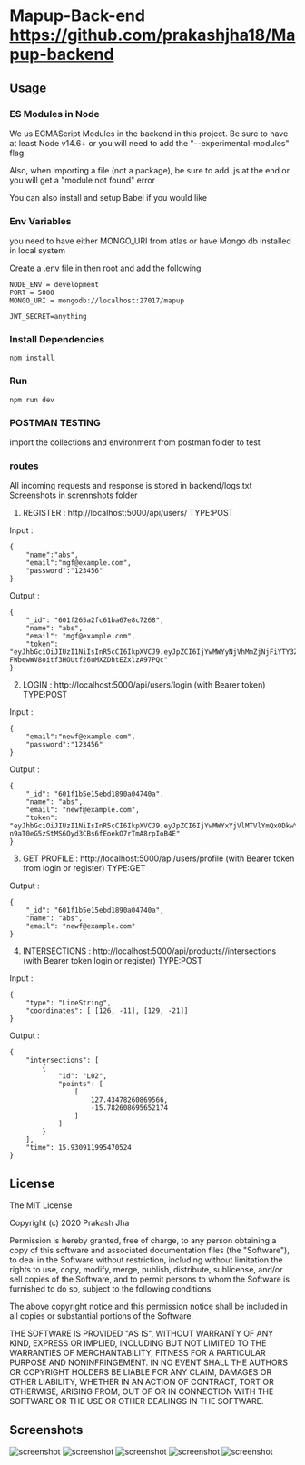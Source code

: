# Mapup-Back-end https://github.com/prakashjha18/Mapup-backend

## Usage

### ES Modules in Node

We us ECMAScript Modules in the backend in this project. Be sure to have at least Node v14.6+ or you will need to add the "--experimental-modules" flag.

Also, when importing a file (not a package), be sure to add .js at the end or you will get a "module not found" error

You can also install and setup Babel if you would like

### Env Variables
you need to have either MONGO_URI from atlas or have Mongo db installed in local system

Create a .env file in then root and add the following

```
NODE_ENV = development
PORT = 5000
MONGO_URI = mongodb://localhost:27017/mapup

JWT_SECRET=anything
```

### Install Dependencies 

```
npm install
```

### Run

```
npm run dev

```
### POSTMAN TESTING

import the collections and environment from postman folder to test

### routes

All incoming requests and response is stored in backend/logs.txt
Screenshots in scrennshots folder

1) REGISTER : http://localhost:5000/api/users/
TYPE:POST
 
Input :
```
{
    "name":"abs",
    "email":"mgf@example.com",
    "password":"123456"
}
```
Output :
```
{
    "_id": "601f265a2fc61ba67e8c7268",
    "name": "abs",
    "email": "mgf@example.com",
    "token": "eyJhbGciOiJIUzI1NiIsInR5cCI6IkpXVCJ9.eyJpZCI6IjYwMWYyNjVhMmZjNjFiYTY3ZThjNzI2OCIsImlhdCI6MTYxMjY1NDE3MSwiZXhwIjoxNjE1MjQ2MTcxfQ.3zWl-FWbewWV8oitf3HOUtf26uMXZDhtEZxlzA97PQc"
}
```
2) LOGIN : http://localhost:5000/api/users/login (with Bearer token)
TYPE:POST

Input :
```
{
    "email":"newf@example.com",
    "password":"123456"
}
```
Output :
```
{
    "_id": "601f1b5e15ebd1890a04740a",
    "name": "abs",
    "email": "newf@example.com",
    "token": "eyJhbGciOiJIUzI1NiIsInR5cCI6IkpXVCJ9.eyJpZCI6IjYwMWYxYjVlMTVlYmQxODkwYTA0NzQwYSIsImlhdCI6MTYxMjY1NTUxMiwiZXhwIjoxNjE1MjQ3NTEyfQ.K-n9aT0eG5zStMS6Oyd3CBs6fEoekO7rTmA8rpIoB4E"
}
```

3) GET PROFILE : http://localhost:5000/api/users/profile (with Bearer token from login or register)
TYPE:GET

Output :
```
{
    "_id": "601f1b5e15ebd1890a04740a",
    "name": "abs",
    "email": "newf@example.com"
}
```
4) INTERSECTIONS : http://localhost:5000/api/products//intersections (with Bearer token login or register)
TYPE:POST

Input :
```
{
    "type": "LineString",
    "coordinates": [ [126, -11], [129, -21]]
}
```
Output :
```
{
    "intersections": [
        {
            "id": "L02",
            "points": [
                [
                    127.43478260869566,
                    -15.782608695652174
                ]
            ]
        }
    ],
    "time": 15.930911995470524
}
```
## License

The MIT License

Copyright (c) 2020 Prakash Jha

Permission is hereby granted, free of charge, to any person obtaining a copy
of this software and associated documentation files (the "Software"), to deal
in the Software without restriction, including without limitation the rights
to use, copy, modify, merge, publish, distribute, sublicense, and/or sell
copies of the Software, and to permit persons to whom the Software is
furnished to do so, subject to the following conditions:

The above copyright notice and this permission notice shall be included in
all copies or substantial portions of the Software.

THE SOFTWARE IS PROVIDED "AS IS", WITHOUT WARRANTY OF ANY KIND, EXPRESS OR
IMPLIED, INCLUDING BUT NOT LIMITED TO THE WARRANTIES OF MERCHANTABILITY,
FITNESS FOR A PARTICULAR PURPOSE AND NONINFRINGEMENT. IN NO EVENT SHALL THE
AUTHORS OR COPYRIGHT HOLDERS BE LIABLE FOR ANY CLAIM, DAMAGES OR OTHER
LIABILITY, WHETHER IN AN ACTION OF CONTRACT, TORT OR OTHERWISE, ARISING FROM,
OUT OF OR IN CONNECTION WITH THE SOFTWARE OR THE USE OR OTHER DEALINGS IN
THE SOFTWARE.


## Screenshots


![screenshot](https://github.com/prakashjha18/Mapup-backend/blob/main/screenshots/1.png)
![screenshot](https://github.com/prakashjha18/Mapup-backend/blob/main/screenshots/2.png)
![screenshot](https://github.com/prakashjha18/Mapup-backend/blob/main/screenshots/3.png)
![screenshot](https://github.com/prakashjha18/Mapup-backend/blob/main/screenshots/4.png)
![screenshot](https://github.com/prakashjha18/Mapup-backend/blob/main/screenshots/5.png)